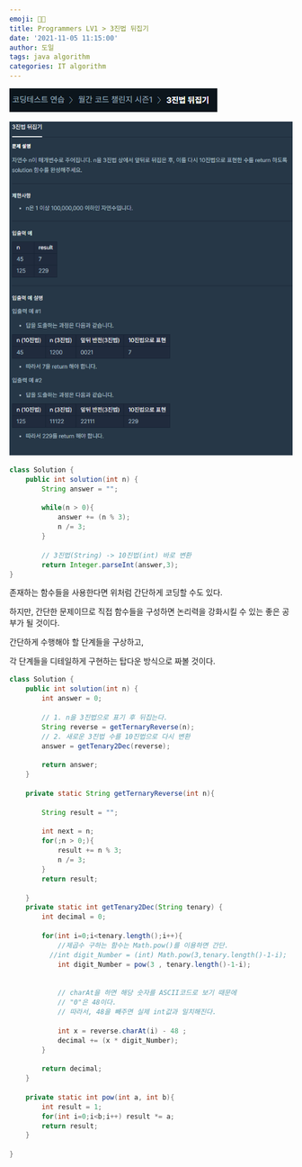 ```yaml
---
emoji: 👨‍💻
title: Programmers LV1 > 3진법 뒤집기
date: '2021-11-05 11:15:00'
author: 도일
tags: java algorithm
categories: IT algorithm
---
```



![image-20211105105303736](./img/image-20211105105303736.png)

![image-20211105103344000](./img/image-20211105103344000.png)

```java
class Solution {
    public int solution(int n) {
        String answer = "";

        while(n > 0){
            answer += (n % 3);
            n /= 3;
        }
        
        // 3진법(String) -> 10진법(int) 바로 변환
        return Integer.parseInt(answer,3); 
}
```

존재하는 함수들을 사용한다면 위처럼 간단하게 코딩할 수도 있다.

하지만, 간단한 문제이므로 직접 함수들을 구성하면
논리력을 강화시킬 수 있는 좋은 공부가 될 것이다.



간단하게 수행해야 할 단계들을 구상하고,

각 단계들을 디테일하게 구현하는 탑다운 방식으로 짜볼 것이다.




```java
class Solution {
    public int solution(int n) {
        int answer = 0;
        
        // 1. n을 3진법으로 표기 후 뒤집는다.
        String reverse = getTernaryReverse(n);
        // 2. 새로운 3진법 수를 10진법으로 다시 변환
        answer = getTenary2Dec(reverse);

        return answer;
    }
    
    private static String getTernaryReverse(int n){

        String result = "";

        int next = n;
        for(;n > 0;){
            result += n % 3;
            n /= 3;
        }
        return result;

    }
    private static int getTenary2Dec(String tenary) {
        int decimal = 0;

        for(int i=0;i<tenary.length();i++){
            //제곱수 구하는 함수는 Math.pow()를 이용하면 간단.
          //int digit_Number = (int) Math.pow(3,tenary.length()-1-i);            
            int digit_Number = pow(3 , tenary.length()-1-i);
            
            
            // charAt을 하면 해당 숫자를 ASCII코드로 보기 때문에
            // "0"은 48이다.
            // 따라서, 48을 빼주면 실제 int값과 일치해진다.
            
            int x = reverse.charAt(i) - 48 ;
            decimal += (x * digit_Number);
        }

        return decimal;
    }
    
    private static int pow(int a, int b){
        int result = 1;
        for(int i=0;i<b;i++) result *= a;
        return result;
    }
    
}
```

